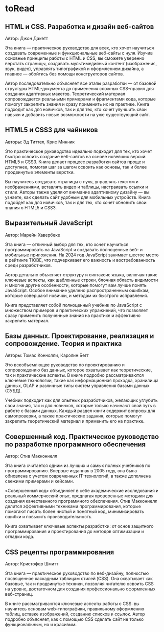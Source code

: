 # toRead

## HTML и CSS. Разработка и дизайн веб-сайтов

Автор: Джон Дакетт

Эта книга — практическое руководство для всех, кто хочет научиться создавать современные и функциональные веб-сайты с нуля. Изучив основные принципы работы с HTML и CSS, вы сможете уверенно верстать страницы, создавать мультимедийный контент (изображения, звук, видео), управлять типографикой и оформлением дизайна, а главное — обойтись без помощи конструкторов сайтов.

Автор последовательно объясняет все этапы разработки — от базовой структуры HTML-документа до применения сложных CSS-правил для создания адаптивных макетов. Теоретический материал сопровождается реальными примерами и фрагментами кода, которые помогут закрепить знания и сразу применить их на практике. Книга подходит как для новичков, так и для тех, кто хочет улучшить свои навыки и добавить новые возможности на уже существующий сайт.

## HTML5 и CSS3 для чайников 
Авторы: Эд Титтел, Крис Минник

Это практическое руководство идеально подходит для тех, кто хочет быстро освоить создание веб-сайтов на основе новейших версий HTML5 и CSS3. Книга делает процесс разработки сайтов проще и доступнее, помогая шаг за шагом освоить как основы, так и более продвинутые элементы верстки.

Вы научитесь создавать страницы с нуля, управлять текстом и изображениями, вставлять видео и таблицы, настраивать ссылки и стили. Авторы также уделяют внимание адаптивному дизайну — вы узнаете, как сделать сайт удобным для мобильных устройств. Книга подойдет как для новичков, так и для тех, кто хочет обновить свои знания о HTML5 и CSS3.

## Выразительный JavaScript 
Автор: Марейн Хавербеке

Эта книга — отличный выбор для тех, кто хочет научиться программировать на JavaScript и создавать полноценные веб- и мобильные приложения. На 2024 год JavaScript занимает шестое место в рейтинге TIOBE, что подчеркивает его важность и востребованность среди разработчиков.

Автор детально объясняет структуру и синтаксис языка, включая такие ключевые аспекты, как шаблонные строки, блочная область видимости и многие другие особенности, которые помогут вам лучше понять JavaScript. Особое внимание уделено распространенным ошибкам, которые совершают новички, и методам их быстрого исправления.

Книга представляет собой полноценный учебник по JavaScript с множеством примеров и практических упражнений, что позволяет сразу применить полученные знания на практике и эффективно закрепить материал. 

## Базы данных. Проектирование, реализация и сопровождение. Теория и практика 
Авторы: Томас Коннолли, Каролин Бегг

Это всеобъемлющее руководство по проектированию и сопровождению баз данных, которое охватывает как теоретические, так и практические аспекты. В книге подробно рассматриваются ключевые технологии, такие как информационная проходка, хранилища данных, OLAP и различные типы систем управления базами данных (СУБД).

Учебник подходит как для опытных разработчиков, желающих углубить свои знания, так и для новичков, которые только начинают свой путь в работе с базами данных. Каждый раздел книги содержит вопросы для самопроверки, а также практические задания, которые помогут закрепить теоретический материал и применить его на практике.

## Совершенный код. Практическое руководство по разработке программного обеспечения 
Автор: Стив Макконнелл

Эта книга считается одним из лучших и самых полных учебников по программированию. Впервые изданная в 2005 году, она была обновлена с учетом современных IT-технологий, а также дополнена свежими примерами и кейсами.

«Совершенный код» объединяет в себе академические исследования и реальный коммерческий опыт, предлагая проверенные методики для создания качественного программного обеспечения. Стив Макконнелл делится эффективными техниками программирования, которые помогают писать более чистый и понятный код, минимизировать ошибки и повысить производительность.

Книга охватывает ключевые аспекты разработки: от основ защитного программирования и проектирования до методов оптимизации и отладки кода. 

## CSS рецепты программирования 
Автор: Кристофер Шмитт

Эта книга — практическое руководство по веб-дизайну, полностью посвященное каскадным таблицам стилей (CSS). Она охватывает как базовые, так и продвинутые техники, позволяя читателю освоить CSS на уровне, достаточном для создания профессионально оформленных веб-страниц.

В книге рассматриваются ключевые аспекты работы с CSS: вы научитесь основам web-типографики, правильному оформлению таблиц, вставке изображений, созданию списков и ссылок. Автор подробно объясняет, как с помощью CSS сделать сайт не только функциональным, но и красивым.